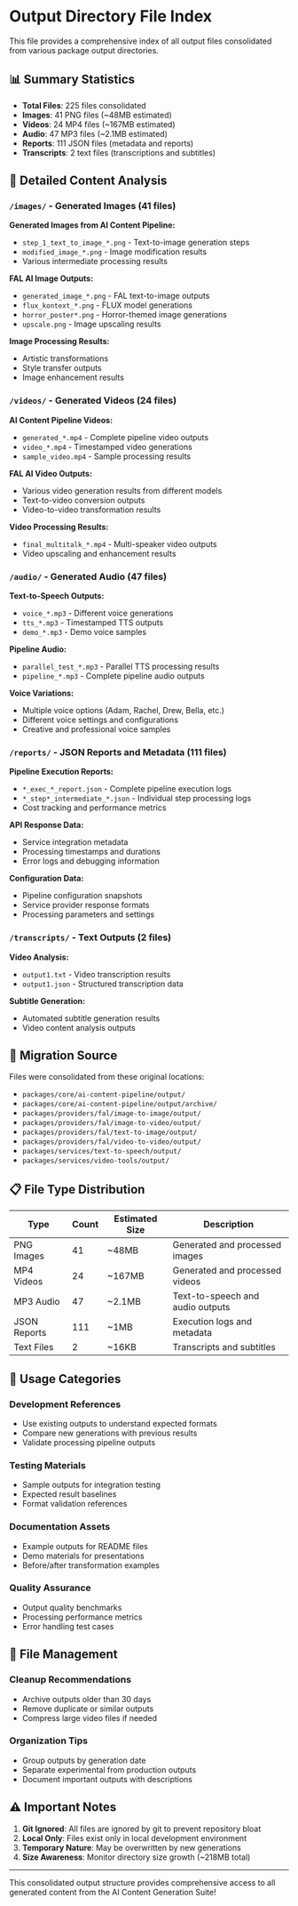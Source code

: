 # Output Directory File Index

This file provides a comprehensive index of all output files consolidated from various package output directories.

## 📊 Summary Statistics

- **Total Files**: 225 files consolidated
- **Images**: 41 PNG files (~48MB estimated)
- **Videos**: 24 MP4 files (~167MB estimated)
- **Audio**: 47 MP3 files (~2.1MB estimated)
- **Reports**: 111 JSON files (metadata and reports)
- **Transcripts**: 2 text files (transcriptions and subtitles)

## 📁 Detailed Content Analysis

### `/images/` - Generated Images (41 files)

**Generated Images from AI Content Pipeline:**
- `step_1_text_to_image_*.png` - Text-to-image generation steps
- `modified_image_*.png` - Image modification results
- Various intermediate processing results

**FAL AI Image Outputs:**
- `generated_image_*.png` - FAL text-to-image outputs
- `flux_kontext_*.png` - FLUX model generations
- `horror_poster*.png` - Horror-themed image generations
- `upscale.png` - Image upscaling results

**Image Processing Results:**
- Artistic transformations
- Style transfer outputs
- Image enhancement results

### `/videos/` - Generated Videos (24 files)

**AI Content Pipeline Videos:**
- `generated_*.mp4` - Complete pipeline video outputs
- `video_*.mp4` - Timestamped video generations
- `sample_video.mp4` - Sample processing results

**FAL AI Video Outputs:**
- Various video generation results from different models
- Text-to-video conversion outputs
- Video-to-video transformation results

**Video Processing Results:**
- `final_multitalk_*.mp4` - Multi-speaker video outputs
- Video upscaling and enhancement results

### `/audio/` - Generated Audio (47 files)

**Text-to-Speech Outputs:**
- `voice_*.mp3` - Different voice generations
- `tts_*.mp3` - Timestamped TTS outputs
- `demo_*.mp3` - Demo voice samples

**Pipeline Audio:**
- `parallel_test_*.mp3` - Parallel TTS processing results
- `pipeline_*.mp3` - Complete pipeline audio outputs

**Voice Variations:**
- Multiple voice options (Adam, Rachel, Drew, Bella, etc.)
- Different voice settings and configurations
- Creative and professional voice samples

### `/reports/` - JSON Reports and Metadata (111 files)

**Pipeline Execution Reports:**
- `*_exec_*_report.json` - Complete pipeline execution logs
- `*_step*_intermediate_*.json` - Individual step processing logs
- Cost tracking and performance metrics

**API Response Data:**
- Service integration metadata
- Processing timestamps and durations
- Error logs and debugging information

**Configuration Data:**
- Pipeline configuration snapshots
- Service provider response formats
- Processing parameters and settings

### `/transcripts/` - Text Outputs (2 files)

**Video Analysis:**
- `output1.txt` - Video transcription results
- `output1.json` - Structured transcription data

**Subtitle Generation:**
- Automated subtitle generation results
- Video content analysis outputs

## 🔄 Migration Source

Files were consolidated from these original locations:
- `packages/core/ai-content-pipeline/output/`
- `packages/core/ai-content-pipeline/output/archive/`
- `packages/providers/fal/image-to-image/output/`
- `packages/providers/fal/image-to-video/output/`
- `packages/providers/fal/text-to-image/output/`
- `packages/providers/fal/video-to-video/output/`
- `packages/services/text-to-speech/output/`
- `packages/services/video-tools/output/`

## 📋 File Type Distribution

| Type | Count | Estimated Size | Description |
|------|-------|---------------|-------------|
| PNG Images | 41 | ~48MB | Generated and processed images |
| MP4 Videos | 24 | ~167MB | Generated and processed videos |
| MP3 Audio | 47 | ~2.1MB | Text-to-speech and audio outputs |
| JSON Reports | 111 | ~1MB | Execution logs and metadata |
| Text Files | 2 | ~16KB | Transcripts and subtitles |

## 🎯 Usage Categories

### **Development References**
- Use existing outputs to understand expected formats
- Compare new generations with previous results
- Validate processing pipeline outputs

### **Testing Materials**
- Sample outputs for integration testing
- Expected result baselines
- Format validation references

### **Documentation Assets**
- Example outputs for README files
- Demo materials for presentations
- Before/after transformation examples

### **Quality Assurance**
- Output quality benchmarks
- Processing performance metrics
- Error handling test cases

## 🔧 File Management

### **Cleanup Recommendations**
- Archive outputs older than 30 days
- Remove duplicate or similar outputs
- Compress large video files if needed

### **Organization Tips**
- Group outputs by generation date
- Separate experimental from production outputs
- Document important outputs with descriptions

## ⚠️ Important Notes

1. **Git Ignored**: All files are ignored by git to prevent repository bloat
2. **Local Only**: Files exist only in local development environment
3. **Temporary Nature**: May be overwritten by new generations
4. **Size Awareness**: Monitor directory size growth (~218MB total)

---

This consolidated output structure provides comprehensive access to all generated content from the AI Content Generation Suite!